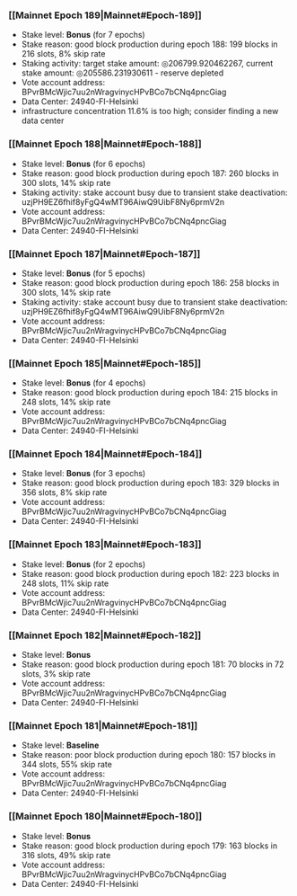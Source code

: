 ### [[Mainnet Epoch 189|Mainnet#Epoch-189]]
* Stake level: **Bonus** (for 7 epochs)
* Stake reason: good block production during epoch 188: 199 blocks in 216 slots, 8% skip rate
* Staking activity: target stake amount: ◎206799.920462267, current stake amount: ◎205586.231930611 - reserve depleted
* Vote account address: BPvrBMcWjic7uu2nWragvinycHPvBCo7bCNq4pncGiag
* Data Center: 24940-FI-Helsinki
* infrastructure concentration 11.6% is too high; consider finding a new data center
### [[Mainnet Epoch 188|Mainnet#Epoch-188]]
* Stake level: **Bonus** (for 6 epochs)
* Stake reason: good block production during epoch 187: 260 blocks in 300 slots, 14% skip rate
* Staking activity: stake account busy due to transient stake deactivation: uzjPH9EZ6fhif8yFgQ4wMT96AiwQ9UibF8Ny6prmV2n
* Vote account address: BPvrBMcWjic7uu2nWragvinycHPvBCo7bCNq4pncGiag
* Data Center: 24940-FI-Helsinki
### [[Mainnet Epoch 187|Mainnet#Epoch-187]]
* Stake level: **Bonus** (for 5 epochs)
* Stake reason: good block production during epoch 186: 258 blocks in 300 slots, 14% skip rate
* Staking activity: stake account busy due to transient stake deactivation: uzjPH9EZ6fhif8yFgQ4wMT96AiwQ9UibF8Ny6prmV2n
* Vote account address: BPvrBMcWjic7uu2nWragvinycHPvBCo7bCNq4pncGiag
* Data Center: 24940-FI-Helsinki
### [[Mainnet Epoch 185|Mainnet#Epoch-185]]
* Stake level: **Bonus** (for 4 epochs)
* Stake reason: good block production during epoch 184: 215 blocks in 248 slots, 14% skip rate
* Vote account address: BPvrBMcWjic7uu2nWragvinycHPvBCo7bCNq4pncGiag
* Data Center: 24940-FI-Helsinki
### [[Mainnet Epoch 184|Mainnet#Epoch-184]]
* Stake level: **Bonus** (for 3 epochs)
* Stake reason: good block production during epoch 183: 329 blocks in 356 slots, 8% skip rate
* Vote account address: BPvrBMcWjic7uu2nWragvinycHPvBCo7bCNq4pncGiag
* Data Center: 24940-FI-Helsinki
### [[Mainnet Epoch 183|Mainnet#Epoch-183]]
* Stake level: **Bonus** (for 2 epochs)
* Stake reason: good block production during epoch 182: 223 blocks in 248 slots, 11% skip rate
* Vote account address: BPvrBMcWjic7uu2nWragvinycHPvBCo7bCNq4pncGiag
* Data Center: 24940-FI-Helsinki
### [[Mainnet Epoch 182|Mainnet#Epoch-182]]
* Stake level: **Bonus**
* Stake reason: good block production during epoch 181: 70 blocks in 72 slots, 3% skip rate
* Vote account address: BPvrBMcWjic7uu2nWragvinycHPvBCo7bCNq4pncGiag
* Data Center: 24940-FI-Helsinki
### [[Mainnet Epoch 181|Mainnet#Epoch-181]]
* Stake level: **Baseline**
* Stake reason: poor block production during epoch 180: 157 blocks in 344 slots, 55% skip rate 
* Vote account address: BPvrBMcWjic7uu2nWragvinycHPvBCo7bCNq4pncGiag
* Data Center: 24940-FI-Helsinki
### [[Mainnet Epoch 180|Mainnet#Epoch-180]]
* Stake level: **Bonus**
* Stake reason: good block production during epoch 179: 163 blocks in 316 slots, 49% skip rate
* Vote account address: BPvrBMcWjic7uu2nWragvinycHPvBCo7bCNq4pncGiag
* Data Center: 24940-FI-Helsinki
